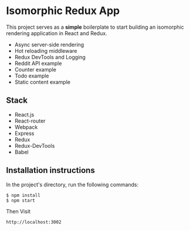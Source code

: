 # Isomorphic Redux App

This project serves as a **simple** boilerplate to start building an isomorphic rendering application in React and Redux.

- Async server-side rendering
- Hot reloading middleware
- Redux DevTools and Logging
- Reddit API example
- Counter example
- Todo example
- Static content example

## Stack

- React.js
- React-router
- Webpack
- Express
- Redux
- Redux-DevTools
- Babel

## Installation instructions

In the project's directory, run the following commands:

```
$ npm install
$ npm start
```

Then Visit

```
http://localhost:3002
```
